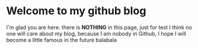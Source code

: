 # Welcome to my github blog

I'm glad you are here. there is **NOTHING** in this page, just for test
I think no one will care about my blog, because I am nobody in Github, I hope I will become a little famous in the future
balabala
